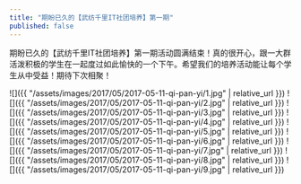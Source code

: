 ```yaml
---
title: "期盼已久的【武纺千里IT社团培养】第一期"
published: false
---
```

期盼已久的【武纺千里IT社团培养】第一期活动圆满结束！真的很开心，跟一大群活泼积极的学生在一起度过如此愉快的一个下午。希望我们的培养活动能让每个学生从中受益！期待下次相聚！



![]({{ "/assets/images/2017/05/2017-05-11-qi-pan-yi/1.jpg" | relative_url }})
![]({{ "/assets/images/2017/05/2017-05-11-qi-pan-yi/2.jpg" | relative_url }})
![]({{ "/assets/images/2017/05/2017-05-11-qi-pan-yi/3.jpg" | relative_url }})
![]({{ "/assets/images/2017/05/2017-05-11-qi-pan-yi/4.jpg" | relative_url }})
![]({{ "/assets/images/2017/05/2017-05-11-qi-pan-yi/5.jpg" | relative_url }})
![]({{ "/assets/images/2017/05/2017-05-11-qi-pan-yi/6.jpg" | relative_url }})
![]({{ "/assets/images/2017/05/2017-05-11-qi-pan-yi/7.jpg" | relative_url }})
![]({{ "/assets/images/2017/05/2017-05-11-qi-pan-yi/8.jpg" | relative_url }})
![]({{ "/assets/images/2017/05/2017-05-11-qi-pan-yi/9.jpg" | relative_url }})
